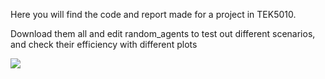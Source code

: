 Here you will find the code and report made for a project in TEK5010.  

Download them all and edit random_agents to test out different scenarios,  
and check their efficiency with different plots

![](agent_a.gif)

